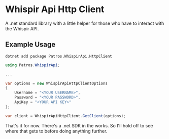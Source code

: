 Whispir Api Http Client
=======================

A .net standard library with a little helper for those who have to interact
with the Whispir API.

Example Usage
-------------

```
dotnet add package Patros.WhispirApi.HttpClient
```

```csharp
using Patros.WhispirApi;

...

var options = new WhispirApiHttpClientOptions
{
    Username = "<YOUR USERNAME>",
    Password = "<YOUR PASSWORD>",
    ApiKey = "<YOUR API KEY>"
};

var client = WhispirApiHttpClient.GetClient(options);

```

That's it for now. There's a .net SDK in the works. So I'll hold off to see
where that gets to before doing anything further.
